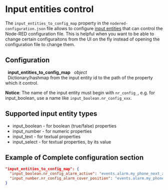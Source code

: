 # Input entities control

The `input_entities_to_config_map` property in the `nodered-configuration.json` file allows to configure [input entities](https://www.home-assistant.io/integrations/#search/input_) that can control the Node-RED configuration file. This is helpful when you want to be able to change certain configuraitons from the UI on the fly instead of opening the configuration file to change them.

## Configuration
   
&nbsp; **input_entities_to_config_map** &nbsp; *object* <br>
&nbsp; Dictionary/hashmap from the input entity id to the path of the property which it control.

**Notice**: The name of the input entity must begin with `nr_config_`, e.g. for input_boolean, use a name like `input_boolean.nr_config_xxx`. 

## Supported input entity types
* input_boolean - for boolean (true/false) properties
* input_number - for numeric properties
* input_text - for textual properties
* input_select - for textual properties, by its value

## Example of Complete configuration section

```json
"input_entities_to_config_map": {
  "input_boolean.nr_config_alarm_active": "events.alarm.my_phone_next_alarm.active",
  "input_number.nr_config_alarm_cover_position": "events.alarm.my_phone_next_alarm.actions.cover.my_cover.position"
}
```

